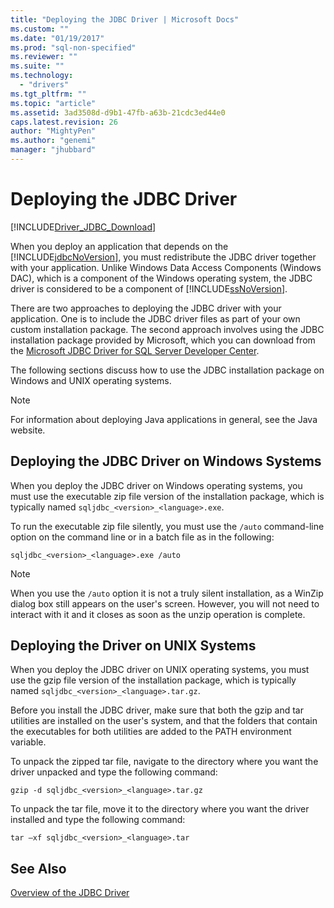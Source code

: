 ```yaml
---
title: "Deploying the JDBC Driver | Microsoft Docs"
ms.custom: ""
ms.date: "01/19/2017"
ms.prod: "sql-non-specified"
ms.reviewer: ""
ms.suite: ""
ms.technology: 
  - "drivers"
ms.tgt_pltfrm: ""
ms.topic: "article"
ms.assetid: 3ad3508d-d9b1-47fb-a63b-21cdc3ed44e0
caps.latest.revision: 26
author: "MightyPen"
ms.author: "genemi"
manager: "jhubbard"
---
```

# Deploying the JDBC Driver
[!INCLUDE[Driver_JDBC_Download](../../includes/driver_jdbc_download.md)]

  When you deploy an application that depends on the [!INCLUDE[jdbcNoVersion](../../includes/jdbcnoversion_md.md)], you must redistribute the JDBC driver together with your application. Unlike Windows Data Access Components (Windows DAC), which is a component of the Windows operating system, the JDBC driver is considered to be a component of [!INCLUDE[ssNoVersion](../../includes/ssnoversion_md.md)].  
  
 There are two approaches to deploying the JDBC driver with your application. One is to include the JDBC driver files as part of your own custom installation package. The second approach involves using the JDBC installation package provided by Microsoft, which you can download from the [Microsoft JDBC Driver for SQL Server Developer Center](http://go.microsoft.com/fwlink/?LinkId=70166).  
  
 The following sections discuss how to use the JDBC installation package on Windows and UNIX operating systems.  
  
> [!NOTE]  
>  For information about deploying Java applications in general, see the Java website.  
  
## Deploying the JDBC Driver on Windows Systems  
 When you deploy the JDBC driver on Windows operating systems, you must use the executable zip file version of the installation package, which is typically named `sqljdbc_<version>_<language>.exe`.  
  
 To run the executable zip file silently, you must use the `/auto` command-line option on the command line or in a batch file as in the following:  
  
 `sqljdbc_<version>_<language>.exe /auto`  
  
> [!NOTE]  
>  When you use the `/auto` option it is not a truly silent installation, as a WinZip dialog box still appears on the user's screen. However, you will not need to interact with it and it closes as soon as the unzip operation is complete.  
  
## Deploying the Driver on UNIX Systems  
 When you deploy the JDBC driver on UNIX operating systems, you must use the gzip file version of the installation package, which is typically named `sqljdbc_<version>_<language>.tar.gz`.  
  
 Before you install the JDBC driver, make sure that both the gzip and tar utilities are installed on the user's system, and that the folders that contain the executables for both utilities are added to the PATH environment variable.  
  
 To unpack the zipped tar file, navigate to the directory where you want the driver unpacked and type the following command:  
  
 `gzip -d sqljdbc_<version>_<language>.tar.gz`  
  
 To unpack the tar file, move it to the directory where you want the driver installed and type the following command:  
  
 `tar –xf sqljdbc_<version>_<language>.tar`  
  
## See Also  
 [Overview of the JDBC Driver](../../connect/jdbc/overview-of-the-jdbc-driver.md)  
  
  